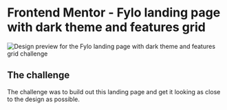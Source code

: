 # Frontend Mentor - Fylo landing page with dark theme and features grid

![Design preview for the Fylo landing page with dark theme and features grid challenge](https://res.cloudinary.com/dz209s6jk/image/upload/v1554379475/Challenges/mhwyzwfgaii3cw5s6jco.jpg)

## The challenge

The challenge was to build out this landing page and get it looking as close to the design as possible.
